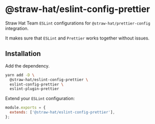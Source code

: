 # @straw-hat/eslint-config-prettier

Straw Hat Team `ESLint` configurations for `@straw-hat/prettier-config`
integration.

It makes sure that `ESLint` and `Prettier` works together without issues.

## Installation

Add the dependency.

```bash
yarn add -D \
  @straw-hat/eslint-config-prettier \
  eslint-config-prettier \
  eslint-plugin-prettier
```

Extend your `ESLint` configuration:

```js
module.exports = {
  extends: ['@straw-hat/eslint-config-prettier'],
};
```
